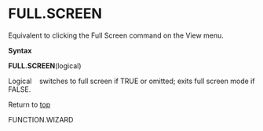 FULL.SCREEN
===========

Equivalent to clicking the Full Screen command on the View menu.

**Syntax**

**FULL.SCREEN**(logical)

Logical    switches to full screen if TRUE or omitted; exits full screen
mode if FALSE.

Return to [top](#E)

FUNCTION.WIZARD
